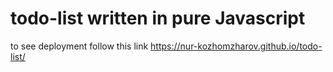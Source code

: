 # todo-list written in pure Javascript
to see deployment follow this link https://nur-kozhomzharov.github.io/todo-list/
